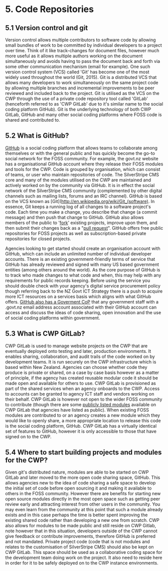 # 5. Code Repositories

## 5.1 Version control and git

Version control allows multiple contributors to software code by allowing small bundles of work to be committed by
individual developers to a project over time. Think of it like track-changes for document files, however much more
useful as it allows multiple authors working on the document simultaneously and avoids having to pass the document back
and forth via some other communication mechanism (email for example). One such version control system (VCS) called 'Git'
has become one of the most widely used throughout the world (Git, 2015). Git is a distributed VCS that allows many
developers to work simultaneously on the same project code by allowing multiple branches and incremental improvements to
be peer reviewed and included back to the project. Git is utilised as the VCS on the CWP through the use of a private
code repository tool called 'GitLab' (henceforth referred to as 'CWP GitLab' due to it's similar name to the social
coding platform GitHub). Git is the underlying technology of both CWP GitLab, GitHub and many other social coding
platforms where FOSS code is shared and contributed to.

## 5.2 What is GitHub?

[GitHub](http://github.com/) is a social coding platform that allows teams to collaborate among themselves or with the
general public and has quickly become the go-to social network for the FOSS community. For example, the govt.nz website
has a organisational GitHub account where they release their FOSS modules and tools for the CWP. Code is grouped by
organisation, which can consist of teams, or user who maintain repositories of code. The SilverStripe CMS core and many
of the modules utilised on the CWP are maintained and actively worked on by the community via GitHub. It is in effect
the social network of the SilverStripe CMS community (complemented by other digital channels such as mailing lists,
forums and an IRC channel). GitHub is based on the VCS known as [Git](http://en.wikipedia.org/wiki/Git_(software).
In essence, Git keeps a running log of all changes to a software project's code. Each time you make a change, you
describe that change (a commit message) and then push that change to GitHub. GitHub also allows members of the public to
'[fork](http://ben.balter.com/open-source-for-government/#forks)' existing projects, improve upon them, and then submit
their changes back as a "[pull request](http://ben.balter.com/open-source-for-government/#pull_requests)". GitHub offers
free public repositories for FOSS projects as well as subscription-based private repositories for closed projects.

Agencies looking to get started should create an organisation account with GitHub, which can include an unlimited number
of individual developer accounts. There is an existing government-friendly terms of service that GitHub has already
reviewed and signed with many US based government entities (among others around the world). As the core purpose of
GitHub is to track who made changes to what code and when, this may help with any requirements for public records
keeping. Before using the service you should double check with your agency's digital service procurement policy though
referring back to the NZ Govt ICT Strategy there is a push to acquire more ICT resources on a services basis which
aligns with what GitHub offers. [GitHub also has a Goverment CoP](https://government.github.com/) that any government
staff with a .govt.nz email address account associated with their GitHub account can access and discuss the ideas of
code sharing, open innovation and the use of social coding platforms within government.

## 5.3 What is CWP GitLab?

CWP GitLab is used to manage website projects on the CWP that are eventually deployed onto testing and later, production
environments. It enables sharing, collaboration, and audit trails of the code worked on by development teams. It is run
securely on the CWP infrastructure which is based within New Zealand. Agencies can choose whether code they produce is
private or shared, on a case by case basis however as a matter of principle, if the agency has created reusable modular
code it should be made open and available for others to use. CWP GitLab is provisioned as part of the shared services
when an agency onboards to the CWP. Access to accounts can be granted to agency ICT staff and vendors working on their
behalf. CWP GitLab is however not open to the wider FOSS community to contribute (though there are some [publicly listed
modules](https://gitlab.cwp.govt.nz/public) available on CWP GitLab that agencies have listed as public). When existing
FOSS modules are contributed to or an agency creates a new module which they would like to openly share, a more
appropriate location to release this code is the social coding platform, GitHub. CWP GitLab has a virtually identical
set of features to GitHub, however it is only accessible to those that have signed on to the CWP.

## 5.4 Where to start building projects and modules for the CWP?

Given git's distributed nature, modules are able to be started on CWP GitLab and later moved to the more open code
sharing space, GitHub. This allows agencies new to the idea of code sharing a safe space to develop the initial set of
code before open sourcing it and making it available to others in the FOSS community. However there are benefits for
starting new open source modules directly in the most open space such as getting peer review early and attracting
interest from other users in the community. You may even learn from the community at this point that such a module
already exists and in this case perhaps the time is better spent improving the existing shared code rather than
developing a new one from scratch. CWP also allows for modules to be made public and still reside on CWP Gitlab, note
however that in this situation, developers outside of the CWP cannot give feedback or contribute improvements, therefore
GitHub is preferred and not mandated. Private project code (code that is not modules and relates to the customisation of
SilverStripe CMS) should also be kept on CWP GitLab. This space should be used as a collaborative coding space for the
development team doing work on the project. It also need to reside here in order for it to be safely deployed on to the
CWP instance environments.
